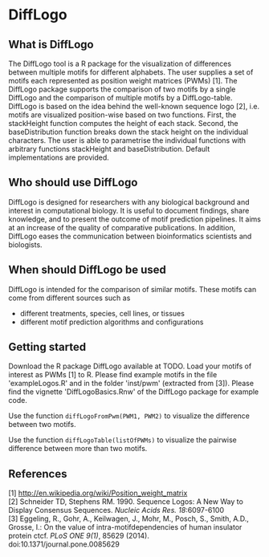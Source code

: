 DiffLogo
========
What is DiffLogo
---------------
The DiffLogo tool is a R package for the visualization of differences between multiple motifs for different alphabets. The user supplies a set of motifs each represented as position weight matrices (PWMs) [1]. The DiffLogo package supports the comparison of two motifs by a single DiffLogo and the comparison of multiple motifs by a DiffLogo-table. DiffLogo is based on the idea behind the well-known sequence logo [2], i.e. motifs are visualized position-wise based on two functions. First, the stackHeight function computes the height of each stack. Second, the baseDistribution function breaks down the stack height on the individual characters. The user is able to parametrise the individual functions with arbitrary functions stackHeight and baseDistribution. Default implementations are provided.

Who should use DiffLogo
-----------------------
DiffLogo is designed for researchers with any biological background and interest in computational biology. It is useful to document findings, share knowledge, and to present the outcome of motif prediction pipelines. It aims at an increase of the quality of comparative publications. In addition, DiffLogo eases the communication between bioinformatics scientists and biologists.

When should DiffLogo be used
----------------------------
DiffLogo is intended for the comparison of similar motifs. These motifs can come from different sources such as
- different treatments, species, cell lines, or tissues
- different motif prediction algorithms and configurations

Getting started
---------------
Download the R package DiffLogo available at TODO. Load your motifs of interest as PWMs [1] to R. Please find example motifs in the file 'exampleLogos.R' and in the folder 'inst/pwm' (extracted from [3]). Please find the vignette 'DiffLogoBasics.Rnw' of the DiffLogo package for example code.  

Use the function <code>diffLogoFromPwm(PWM1, PWM2)</code> to visualize the difference between two motifs. 

Use the function <code>diffLogoTable(listOfPWMs)</code> to visualize the pairwise difference between more than two motifs.

References
--------------

[1] http://en.wikipedia.org/wiki/Position_weight_matrix<br>
[2] Schneider TD, Stephens RM. 1990. Sequence Logos: A New Way to Display Consensus Sequences. _Nucleic Acids Res. 18_:6097-6100<br>
[3] Eggeling, R., Gohr, A., Keilwagen, J., Mohr, M., Posch, S., Smith, A.D., Grosse, I.: On the value of intra-motifdependencies of human insulator protein ctcf. _PLoS ONE 9(1)_, 85629 (2014). doi:10.1371/journal.pone.0085629
